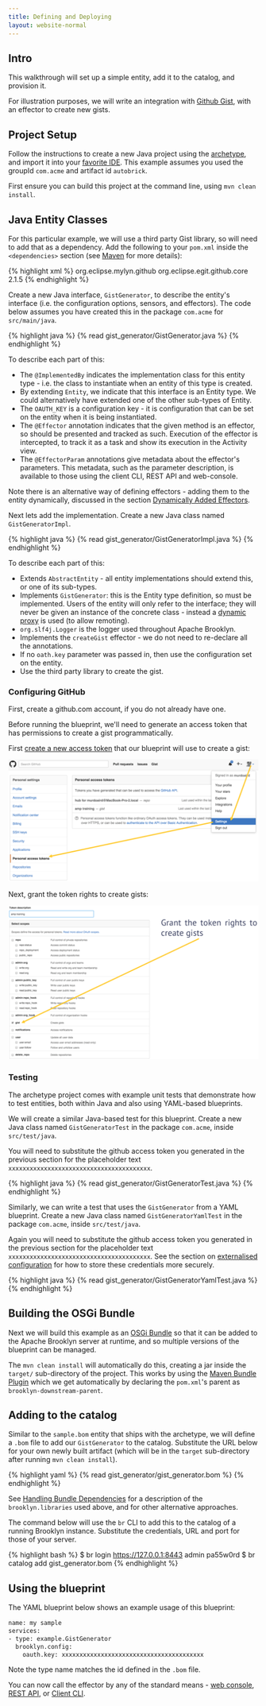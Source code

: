 ```yaml
---
title: Defining and Deploying
layout: website-normal
---
```


## Intro

This walkthrough will set up a simple entity, add it to the catalog, and provision it.

For illustration purposes, we will write an integration with [Github Gist](https://gist.github.com/), 
with an effector to create new gists.


## Project Setup

Follow the instructions to create a new Java project using the [archetype](archetype.html), and
import it into your [favorite IDE](/guide/dev/env/ide/). This example assumes you 
used the groupId `com.acme` and artifact id `autobrick`.

First ensure you can build this project at the command line, using `mvn clean install`.


## Java Entity Classes

For this particular example, we will use a third party Gist library, so will need to add that as 
a dependency. Add the following to your `pom.xml` inside the `<dependencies>` section 
(see [Maven](https://maven.apache.org/guides/introduction/introduction-to-dependency-mechanism.html) 
for more details):

{% highlight xml %}
<dependency>
  <groupId>org.eclipse.mylyn.github</groupId>
  <artifactId>org.eclipse.egit.github.core</artifactId>
  <version>2.1.5</version>
</dependency>
{% endhighlight %}

Create a new Java interface, `GistGenerator`, to describe the entity's interface (i.e. the 
configuration options, sensors, and effectors). The code below assumes you have created this
in the package `com.acme` for `src/main/java`.

{% highlight java %}
{% read gist_generator/GistGenerator.java %}
{% endhighlight %}

To describe each part of this:

* The `@ImplementedBy` indicates the implementation class for this entity type - i.e. the class 
  to instantiate when an entity of this type is created.
* By extending `Entity`, we indicate that this interface is an Entity type. We could alternatively
  have extended one of the other sub-types of Entity.
* The `OAUTH_KEY` is a configuration key - it is configuration that can be set on the entity when 
  it is being instantiated.
* The `@Effector` annotation indicates that the given method is an effector, so should be presented
  and tracked as such. Execution of the effector is intercepted, to track it as a task and show its
  execution in the Activity view.
* The `@EffectorParam` annotations give metadata about the effector's parameters. This metadata,
  such as the parameter description, is available to those using the client CLI, REST API and 
  web-console.

Note there is an alternative way of defining effectors - adding them to the entity dynamically, 
discussed in the section [Dynamically Added Effectors](common-usage.html#dynamically-added-effectors).

Next lets add the implementation. Create a new Java class named `GistGeneratorImpl`.

{% highlight java %}
{% read gist_generator/GistGeneratorImpl.java %}
{% endhighlight %}

To describe each part of this:

* Extends `AbstractEntity` - all entity implementations should extend this, or one of its 
  sub-types.
* Implements `GistGenerator`: this is the Entity type definition, so must be implemented.
  Users of the entity will only refer to the interface; they will never be given an instance 
  of the concrete class - instead a [dynamic proxy](https://docs.oracle.com/javase/7/docs/api/java/lang/reflect/Proxy.html) 
  is used (to allow remoting).
* `org.slf4j.Logger` is the logger used throughout Apache Brooklyn.
* Implements the `createGist` effector - we do not need to re-declare all the annotations.
* If no `oath.key` parameter was passed in, then use the configuration set on the entity.
* Use the third party library to create the gist.


### Configuring GitHub

First, create a github.com account, if you do not already have one.

Before running the blueprint, we'll need to generate an access token that has permissions to
create a gist programmatically.

First [create a new access token](https://help.github.com/articles/creating-an-access-token-for-command-line-use/) 
that our blueprint will use to create a gist:

[![Create a new access key.](gist_generator/gist_create_token.png "Create a new access key")](gist_generator/gist_create_token.png)

Next, grant the token rights to create gists:

[![Grant access.](gist_generator/gist_grant_access.png "Grant access")](gist_generator/gist_grant_access.png)


### Testing

The archetype project comes with example unit tests that demonstrate how to test entities, 
both within Java and also using YAML-based blueprints. 

We will create a similar Java-based test for this blueprint. Create a new Java class named 
`GistGeneratorTest` in the package `com.acme`, inside `src/test/java`.

You will need to substitute the github access token you generated in the previous section for
the placeholder text `xxxxxxxxxxxxxxxxxxxxxxxxxxxxxxxxxxxxxxxx`.

{% highlight java %}
{% read gist_generator/GistGeneratorTest.java %}
{% endhighlight %}

Similarly, we can write a test that uses the `GistGenerator` from a YAML blueprint. 
Create a new Java class named `GistGeneratorYamlTest` in the package `com.acme`, 
inside `src/test/java`.

Again you will need to substitute the github access token you generated in the previous section for
the placeholder text `xxxxxxxxxxxxxxxxxxxxxxxxxxxxxxxxxxxxxxxx`. See the section on 
[externalised configuration](/guide/ops/externalized-configuration.md) 
for how to store these credentials more securely. 

{% highlight java %}
{% read gist_generator/GistGeneratorYamlTest.java %}
{% endhighlight %}


## Building the OSGi Bundle

Next we will build this example as an [OSGi Bundle](https://www.osgi.org/developer/architecture/) 
so that it can be added to the Apache Brooklyn server at runtime, and so multiple versions of the  
blueprint can be managed.

The `mvn clean install` will automatically do this, creating a jar inside the `target/` sub-directory
of the project. This works by using the 
[Maven Bundle Plugin](http://felix.apache.org/documentation/subprojects/apache-felix-maven-bundle-plugin-bnd.html)
which we get automatically by declaring the `pom.xml`'s parent as `brooklyn-downstream-parent`.


## Adding to the catalog

Similar to the `sample.bom` entity that ships with the archetype, we will define a `.bom` file
to add our `GistGenerator` to the catalog. Substitute the URL below for your own newly built 
artifact (which will be in the `target` sub-directory after running `mvn clean install`).

{% highlight yaml %}
{% read gist_generator/gist_generator.bom %}
{% endhighlight %}

See [Handling Bundle Dependencies](/guide/blueprints/java/bundle-dependencies.html)
for a description of the `brooklyn.libraries` used above, and for other alternative approaches.

The command below will use the `br` CLI to add this to the catalog of a running Brooklyn instance.
Substitute the credentials, URL and port for those of your server.

{% highlight bash %}
$ br login https://127.0.0.1:8443 admin pa55w0rd
$ br catalog add gist_generator.bom
{% endhighlight %}


## Using the blueprint

The YAML blueprint below shows an example usage of this blueprint:

    name: my sample
    services:
    - type: example.GistGenerator
      brooklyn.config:
        oauth.key: xxxxxxxxxxxxxxxxxxxxxxxxxxxxxxxxxxxxxxxx

Note the type name matches the id defined in the `.bom` file.

You can now call the effector by any of the standard means - [web console](/guide/ops/gui/), 
[REST API](/guide/ops/rest.html), or [Client CLI](/guide/ops/cli/).

